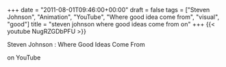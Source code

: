 +++
date = "2011-08-01T09:46:00+00:00"
draft = false
tags = ["Steven Johnson", "Animation", "YouTube", "Where good idea come from", "visual", "good"]
title = "steven johnson where good ideas come from on"
+++
{{< youtube NugRZGDbPFU >}}



Steven Johnson : Where Good Ideas Come From

on YouTube
